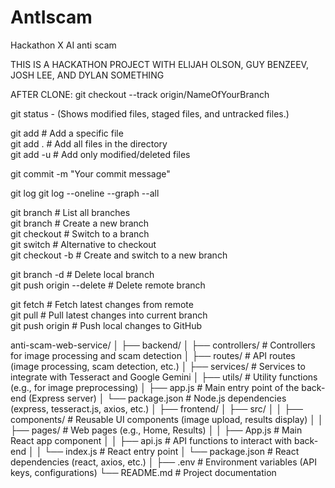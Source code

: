 # AntIscam
Hackathon X AI anti scam

THIS IS A HACKATHON PROJECT WITH ELIJAH OLSON, GUY BENZEEV, JOSH LEE, AND DYLAN SOMETHING

AFTER CLONE:
git checkout --track origin/NameOfYourBranch

git status - (Shows modified files, staged files, and untracked files.)

git add <file>      # Add a specific file  
git add .           # Add all files in the directory  
git add -u          # Add only modified/deleted files  

git commit -m "Your commit message"

git log
git log --oneline --graph --all

git branch               # List all branches  
git branch <branch-name> # Create a new branch  
git checkout <branch>    # Switch to a branch  
git switch <branch>      # Alternative to checkout  
git checkout -b <branch> # Create and switch to a new branch  

git branch -d <branch-name>   # Delete local branch  
git push origin --delete <branch-name>  # Delete remote branch  

git fetch                # Fetch latest changes from remote  
git pull                 # Pull latest changes into current branch  
git push origin <branch> # Push local changes to GitHub


anti-scam-web-service/
│
├── backend/
│   ├── controllers/           # Controllers for image processing and scam detection
│   ├── routes/                # API routes (image processing, scam detection, etc.)
│   ├── services/              # Services to integrate with Tesseract and Google Gemini
│   ├── utils/                 # Utility functions (e.g., for image preprocessing)
│   ├── app.js                 # Main entry point of the back-end (Express server)
│   └── package.json           # Node.js dependencies (express, tesseract.js, axios, etc.)
│
├── frontend/
│   ├── src/
│   │   ├── components/        # Reusable UI components (image upload, results display)
│   │   ├── pages/             # Web pages (e.g., Home, Results)
│   │   ├── App.js             # Main React app component
│   │   ├── api.js             # API functions to interact with back-end
│   │   └── index.js           # React entry point
│   └── package.json           # React dependencies (react, axios, etc.)
│
├── .env                       # Environment variables (API keys, configurations)
└── README.md                  # Project documentation